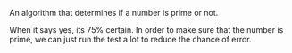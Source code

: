 An algorithm that determines if a number is prime or not.

When it says yes, its 75% certain. In order to make sure that the number is prime, we can just run the test a lot to reduce the chance of error.